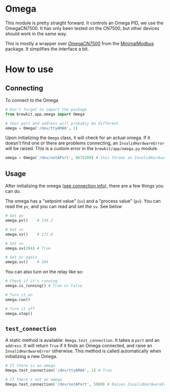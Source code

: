 # Omega
This module is pretty straight forward. It controls an Omega PID, we use the OmegaCN7500. It has only been tested on the CN7500, but other devices should work in the same way.

This is mostly a wrapper over [OmegaCN7500](https://minimalmodbus.readthedocs.io/en/master/apiomegacn7500.html) from the [MinimalModbus](https://github.com/pyhys/minimalmodbus) package. It simplifies the interface a bit.

# How to use
## Connecting
To connect to the Omega
```python
# Don't forget to import the package
from brewkit.app.omega import Omega

# Your port and address will probably be different
omega = Omega('/dev/ttyAMA0', 1)
```
Upon initializing the `Omega` class, it will check for an actual omega. If it doesn't find one or there are problems connecting, an `InvalidHardwareError` will be raised. This is a custom error in the `brewkit/app/omega.py` module.
```python
omega = Omega('/dev/notAPort', 8675309) # this throws an InvalidHardwareError
```

## Usage
After initializing the omega ([see connection info](#connecting)), there are a few things you can do.

The omega has a "setpoint value" (`sv`) and a "process value" (`pv`). You can read the `pv`, and you can read and set the `sv`. See below

```python
# Get pv
omega.pv()    # 134.2

# Get sv
omega.sv()    # 172.0

# Set sv
omega.sv(204) # True

# Get sv again
omega.sv()    # 204
```

You can also turn on the relay like so:
```python
# Check if it's running
omega.is_running() # True or False

# Turn it on
omega.run()

# Turn it off
omega.stop()
```

## `test_connection`
A static method is available: `Omega.test_connection`. It takes a `port` and an `address`. It will return `True` if it finds an Omega connected, and raise an `InvalidHardwareError` otherwise. This method is called automatically when initializing a new Omega.
```python
# If there is an omega
Omega.test_connection('/dev/ttyAMA0', 1) # True

# If there's not an omega
Omega.test_connection('/dev/notAPort', 5000) # Raises InvalidHardwareError
```
